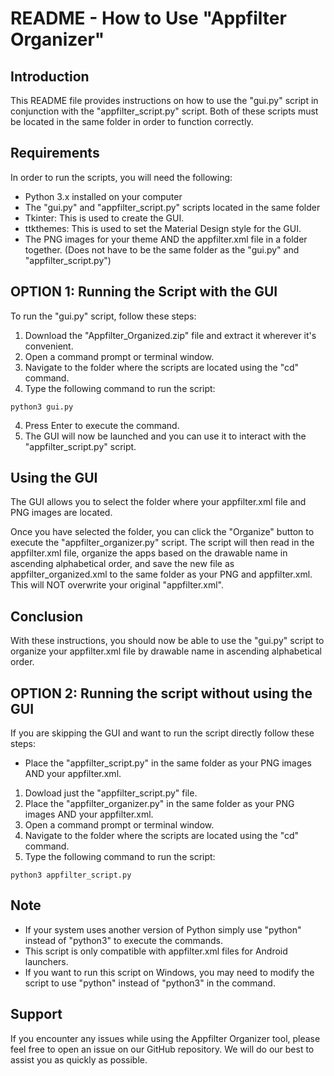 # README - How to Use "Appfilter Organizer"

## Introduction
This README file provides instructions on how to use the "gui.py" script in conjunction with the "appfilter_script.py" script. Both of these scripts must be located in the same folder in order to function correctly.

## Requirements
In order to run the scripts, you will need the following:
- Python 3.x installed on your computer
- The "gui.py" and "appfilter_script.py" scripts located in the same folder
- Tkinter: This is used to create the GUI.
- ttkthemes: This is used to set the Material Design style for the GUI.
- The PNG images for your theme AND the appfilter.xml file in a folder together. (Does not have to be the same folder as the "gui.py" and "appfilter_script.py")

## OPTION 1: Running the Script with the GUI
To run the "gui.py" script, follow these steps:

1. Download the "Appfilter_Organized.zip" file and extract it wherever it's convenient.
2. Open a command prompt or terminal window.
3. Navigate to the folder where the scripts are located using the "cd" command.
4. Type the following command to run the script:

``` python3 gui.py ```

4. Press Enter to execute the command.
5. The GUI will now be launched and you can use it to interact with the "appfilter_script.py" script.

## Using the GUI
The GUI allows you to select the folder where your appfilter.xml file and PNG images are located.

Once you have selected the folder, you can click the "Organize" button to execute the "appfilter_organizer.py" script. The script will then read in the appfilter.xml file, organize the apps based on the drawable name in ascending alphabetical order, and save the new file as appfilter_organized.xml to the same folder as your PNG and appfilter.xml. This will NOT overwrite your original "appfilter.xml".

## Conclusion
With these instructions, you should now be able to use the "gui.py" script to organize your appfilter.xml file by drawable name in ascending alphabetical order.


## OPTION 2: Running the script without using the GUI

If you are skipping the GUI and want to run the script directly follow these steps:
- Place the "appfilter_script.py" in the same folder as your PNG images AND your appfilter.xml.
1. Dowload just the "appfilter_script.py" file.
2. Place the "appfilter_organizer.py" in the same folder as your PNG images AND your appfilter.xml.
3. Open a command prompt or terminal window.
4. Navigate to the folder where the scripts are located using the "cd" command.
5. Type the following command to run the script:

``` python3 appfilter_script.py ```

## Note

- If your system uses another version of Python simply use "python" instead of "python3" to execute the commands.
- This script is only compatible with appfilter.xml files for Android launchers.
- If you want to run this script on Windows, you may need to modify the script to use "python" instead of "python3" in the command.

## Support
If you encounter any issues while using the Appfilter Organizer tool, please feel free to open an issue on our GitHub repository. We will do our best to assist you as quickly as possible.
